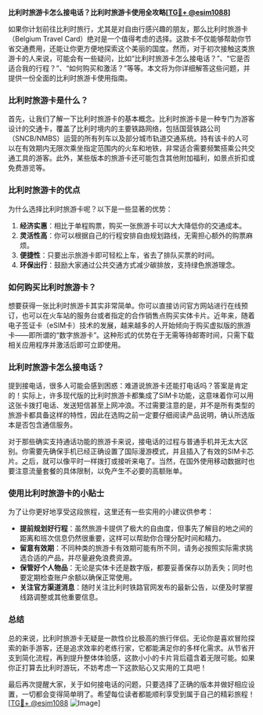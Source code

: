**比利时旅游卡怎么接电话？比利时旅游卡使用全攻略[[TG💪+ @esim1088](https://t.me/s/esim1088)]**

如果你计划前往比利时旅行，尤其是对自由行感兴趣的朋友，那么比利时旅游卡（Belgium Travel Card）绝对是一个值得考虑的选择。这款卡不仅能够帮助你节省交通费用，还能让你更方便地探索这个美丽的国度。然而，对于初次接触这类旅游卡的人来说，可能会有一些疑问，比如“比利时旅游卡怎么接电话？”、“它是否适合我的行程？”、“如何购买和激活？”等等。本文将为你详细解答这些问题，并提供一份全面的比利时旅游卡使用指南。

### 比利时旅游卡是什么？

首先，让我们了解一下比利时旅游卡的基本概念。比利时旅游卡是一种专门为游客设计的交通卡，覆盖了比利时境内的主要铁路网络，包括国营铁路公司（SNCB/NMBS）运营的所有列车以及部分城市轨道交通系统。持有该卡的人可以在有效期内无限次乘坐指定范围内的火车和地铁，非常适合需要频繁搭乘公共交通工具的游客。此外，某些版本的旅游卡还可能包含其他附加福利，如景点折扣或免费游览等。

### 比利时旅游卡的优点

为什么选择比利时旅游卡呢？以下是一些显著的优势：

1. **经济实惠**：相比于单程购票，购买一张旅游卡可以大大降低你的交通成本。
2. **灵活性高**：你可以根据自己的行程安排自由规划路线，无需担心额外的购票麻烦。
3. **便捷性**：只要出示旅游卡即可轻松上车，省去了排队买票的时间。
4. **环保出行**：鼓励大家通过公共交通方式减少碳排放，支持绿色旅游理念。

### 如何购买比利时旅游卡？

想要获得一张比利时旅游卡其实非常简单。你可以直接访问官方网站进行在线预订，也可以在火车站的服务台或者指定的合作销售点购买实体卡片。近年来，随着电子签证卡（eSIM卡）技术的发展，越来越多的人开始倾向于购买虚拟版的旅游卡——即所谓的“数字旅游卡”。这种形式的优势在于无需等待邮寄时间，只需下载相关应用程序并激活后即可立即使用。

### 比利时旅游卡怎么接电话？

提到接电话，很多人可能会感到困惑：难道说旅游卡还能打电话吗？答案是肯定的！实际上，许多现代版的比利时旅游卡都集成了SIM卡功能，这意味着你可以用这张卡拨打电话、发送短信甚至上网冲浪。不过需要注意的是，并不是所有类型的旅游卡都具备这样的特性，因此在选购之前一定要仔细阅读产品说明，确认所选版本是否包含通信服务。

对于那些确实支持通话功能的旅游卡来说，接电话的过程与普通手机并无太大区别。你需要先确保手机已经正确设置了国际漫游模式，并且插入了有效的SIM卡芯片。之后，就可以像平时一样拨打或接听来电了。当然，在国外使用移动数据时也要注意流量套餐的具体限制，以免产生不必要的高额账单。

### 使用比利时旅游卡的小贴士

为了让你更好地享受这段旅程，这里还有一些实用的小建议供参考：

- **提前规划好行程**：虽然旅游卡提供了极大的自由度，但事先了解目的地之间的距离和班次信息仍然很重要，这样可以帮助你合理分配时间和精力。
- **留意有效期**：不同种类的旅游卡有效期可能有所不同，请务必按照实际需求挑选合适的产品，并尽量避免浪费资源。
- **保管好个人物品**：无论是实体卡还是数字版，都要妥善保存以防丢失；同时也要定期检查账户余额以确保正常使用。
- **关注官方渠道消息**：随时关注比利时铁路官网发布的最新公告，以便及时掌握线路调整或其他重要信息。

### 总结

总的来说，比利时旅游卡无疑是一款性价比极高的旅行伴侣。无论你是喜欢冒险探索的新手游客，还是追求效率的老练行家，它都能满足你的多样化需求。从节省开支到简化流程，再到提升整体体验感，这款小小的卡片背后蕴含着无限可能。如果你正打算去比利时游玩，不妨考虑一下这款贴心又实用的工具吧！

最后再次提醒大家，关于如何接电话的问题，只要选择了正确的版本并做好相应设置，一切都会变得简单明了。希望每位读者都能顺利享受到属于自己的精彩旅程！[[TG💪+ @esim1088](https://t.me/s/esim1088) ![Image](https://i.postimg.cc/4NQfJmqS/Snipaste-2025-05-13-00-14-12.png)]